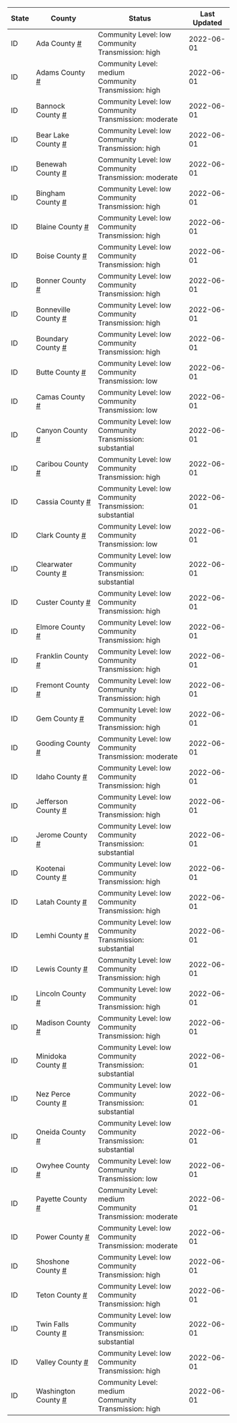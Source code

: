 State | County | Status | Last Updated
--- | --- | --- | --- 
ID | Ada County <a href="#ada_county">#</a> | <a name="ada_county"></a>Community Level: low<br/>Community Transmission: high | 2022-06-01
ID | Adams County <a href="#adams_county">#</a> | <a name="adams_county"></a>Community Level: medium<br/>Community Transmission: high | 2022-06-01
ID | Bannock County <a href="#bannock_county">#</a> | <a name="bannock_county"></a>Community Level: low<br/>Community Transmission: moderate | 2022-06-01
ID | Bear Lake County <a href="#bear_lake_county">#</a> | <a name="bear_lake_county"></a>Community Level: low<br/>Community Transmission: high | 2022-06-01
ID | Benewah County <a href="#benewah_county">#</a> | <a name="benewah_county"></a>Community Level: low<br/>Community Transmission: moderate | 2022-06-01
ID | Bingham County <a href="#bingham_county">#</a> | <a name="bingham_county"></a>Community Level: low<br/>Community Transmission: high | 2022-06-01
ID | Blaine County <a href="#blaine_county">#</a> | <a name="blaine_county"></a>Community Level: low<br/>Community Transmission: high | 2022-06-01
ID | Boise County <a href="#boise_county">#</a> | <a name="boise_county"></a>Community Level: low<br/>Community Transmission: high | 2022-06-01
ID | Bonner County <a href="#bonner_county">#</a> | <a name="bonner_county"></a>Community Level: low<br/>Community Transmission: high | 2022-06-01
ID | Bonneville County <a href="#bonneville_county">#</a> | <a name="bonneville_county"></a>Community Level: low<br/>Community Transmission: high | 2022-06-01
ID | Boundary County <a href="#boundary_county">#</a> | <a name="boundary_county"></a>Community Level: low<br/>Community Transmission: high | 2022-06-01
ID | Butte County <a href="#butte_county">#</a> | <a name="butte_county"></a>Community Level: low<br/>Community Transmission: low | 2022-06-01
ID | Camas County <a href="#camas_county">#</a> | <a name="camas_county"></a>Community Level: low<br/>Community Transmission: low | 2022-06-01
ID | Canyon County <a href="#canyon_county">#</a> | <a name="canyon_county"></a>Community Level: low<br/>Community Transmission: substantial | 2022-06-01
ID | Caribou County <a href="#caribou_county">#</a> | <a name="caribou_county"></a>Community Level: low<br/>Community Transmission: high | 2022-06-01
ID | Cassia County <a href="#cassia_county">#</a> | <a name="cassia_county"></a>Community Level: low<br/>Community Transmission: substantial | 2022-06-01
ID | Clark County <a href="#clark_county">#</a> | <a name="clark_county"></a>Community Level: low<br/>Community Transmission: low | 2022-06-01
ID | Clearwater County <a href="#clearwater_county">#</a> | <a name="clearwater_county"></a>Community Level: low<br/>Community Transmission: substantial | 2022-06-01
ID | Custer County <a href="#custer_county">#</a> | <a name="custer_county"></a>Community Level: low<br/>Community Transmission: high | 2022-06-01
ID | Elmore County <a href="#elmore_county">#</a> | <a name="elmore_county"></a>Community Level: low<br/>Community Transmission: high | 2022-06-01
ID | Franklin County <a href="#franklin_county">#</a> | <a name="franklin_county"></a>Community Level: low<br/>Community Transmission: high | 2022-06-01
ID | Fremont County <a href="#fremont_county">#</a> | <a name="fremont_county"></a>Community Level: low<br/>Community Transmission: high | 2022-06-01
ID | Gem County <a href="#gem_county">#</a> | <a name="gem_county"></a>Community Level: low<br/>Community Transmission: high | 2022-06-01
ID | Gooding County <a href="#gooding_county">#</a> | <a name="gooding_county"></a>Community Level: low<br/>Community Transmission: moderate | 2022-06-01
ID | Idaho County <a href="#idaho_county">#</a> | <a name="idaho_county"></a>Community Level: low<br/>Community Transmission: high | 2022-06-01
ID | Jefferson County <a href="#jefferson_county">#</a> | <a name="jefferson_county"></a>Community Level: low<br/>Community Transmission: high | 2022-06-01
ID | Jerome County <a href="#jerome_county">#</a> | <a name="jerome_county"></a>Community Level: low<br/>Community Transmission: substantial | 2022-06-01
ID | Kootenai County <a href="#kootenai_county">#</a> | <a name="kootenai_county"></a>Community Level: low<br/>Community Transmission: high | 2022-06-01
ID | Latah County <a href="#latah_county">#</a> | <a name="latah_county"></a>Community Level: low<br/>Community Transmission: high | 2022-06-01
ID | Lemhi County <a href="#lemhi_county">#</a> | <a name="lemhi_county"></a>Community Level: low<br/>Community Transmission: substantial | 2022-06-01
ID | Lewis County <a href="#lewis_county">#</a> | <a name="lewis_county"></a>Community Level: low<br/>Community Transmission: high | 2022-06-01
ID | Lincoln County <a href="#lincoln_county">#</a> | <a name="lincoln_county"></a>Community Level: low<br/>Community Transmission: high | 2022-06-01
ID | Madison County <a href="#madison_county">#</a> | <a name="madison_county"></a>Community Level: low<br/>Community Transmission: high | 2022-06-01
ID | Minidoka County <a href="#minidoka_county">#</a> | <a name="minidoka_county"></a>Community Level: low<br/>Community Transmission: substantial | 2022-06-01
ID | Nez Perce County <a href="#nez_perce_county">#</a> | <a name="nez_perce_county"></a>Community Level: low<br/>Community Transmission: substantial | 2022-06-01
ID | Oneida County <a href="#oneida_county">#</a> | <a name="oneida_county"></a>Community Level: low<br/>Community Transmission: substantial | 2022-06-01
ID | Owyhee County <a href="#owyhee_county">#</a> | <a name="owyhee_county"></a>Community Level: low<br/>Community Transmission: low | 2022-06-01
ID | Payette County <a href="#payette_county">#</a> | <a name="payette_county"></a>Community Level: medium<br/>Community Transmission: moderate | 2022-06-01
ID | Power County <a href="#power_county">#</a> | <a name="power_county"></a>Community Level: low<br/>Community Transmission: moderate | 2022-06-01
ID | Shoshone County <a href="#shoshone_county">#</a> | <a name="shoshone_county"></a>Community Level: low<br/>Community Transmission: high | 2022-06-01
ID | Teton County <a href="#teton_county">#</a> | <a name="teton_county"></a>Community Level: low<br/>Community Transmission: high | 2022-06-01
ID | Twin Falls County <a href="#twin_falls_county">#</a> | <a name="twin_falls_county"></a>Community Level: low<br/>Community Transmission: substantial | 2022-06-01
ID | Valley County <a href="#valley_county">#</a> | <a name="valley_county"></a>Community Level: low<br/>Community Transmission: high | 2022-06-01
ID | Washington County <a href="#washington_county">#</a> | <a name="washington_county"></a>Community Level: medium<br/>Community Transmission: high | 2022-06-01
